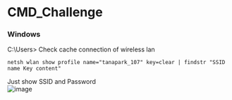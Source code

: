 # CMD_Challenge

### Windows
C:\Users>
Check cache connection of wireless lan 
```
netsh wlan show profile name="tanapark_107" key=clear | findstr "SSID name Key content"
```
Just show SSID and Password <br>
![image](https://github.com/NicasioTn/CMD_Challenge/assets/55986701/4bd7dd66-f83d-4c62-874a-4c518982f974)


